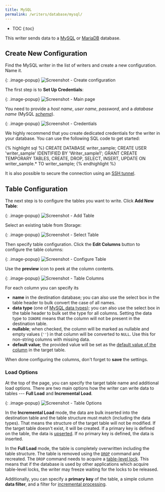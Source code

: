 ```yaml
---
title: MySQL
permalink: /writers/database/mysql/
---
```


* TOC
{:toc}

This writer sends data to a [MySQL](https://www.mysql.com/products/) or [MariaDB](https://mariadb.org/) database.

## Create New Configuration
Find the MySQL writer in the list of writers and create a new configuration. Name it.

{: .image-popup}
![Screenshot - Create configuration](/writers/database/mysql/ui1.png)

The first step is to **Set Up Credentials**:

{: .image-popup}
![Screenshot - Main page](/writers/database/mysql/intro-page.png)

You need to provide a *host name*, *user name*, *password*, and a *database name* (MySQL [*schema*](https://dev.mysql.com/doc/refman/8.0/en/glossary.html#glos_schema)).

{: .image-popup}
![Screenshot - Credentials](/writers/database/mysql/credentials.png)

We highly recommend that you create dedicated credentials for the writer in your database. You can use the following SQL code to get started:

{% highlight sql %}
CREATE DATABASE writer_sample;
CREATE USER 'writer_sample' IDENTIFIED BY 'Writer_sample1';
GRANT CREATE TEMPORARY TABLES, CREATE, DROP, SELECT, INSERT, UPDATE ON writer_sample.*
    TO writer_sample;
{% endhighlight %}

It is also possible to secure the connection using an [SSH tunnel](/components/extractors/database/#connecting-to-database).

## Table Configuration
The next step is to configure the tables you want to write. Click **Add New Table**:

{: .image-popup}
![Screenshot - Add Table](/writers/database/mysql/add-table.png)

Select an existing table from Storage:

{: .image-popup}
![Screenshot - Select Table](/writers/database/mysql/select-table.png)

Then specify table configuration. Click the **Edit Columns** button to configure the table columns:

{: .image-popup}
![Screenshot - Configure Table](/writers/database/mysql/configure-table.png)

Use the **preview** icon to peek at the column contents.

{: .image-popup}
![Screenshot - Table Columns](/writers/database/mysql/table-columns.png)

For each column you can specify its

- **name** in the destination database; you can also use the select box in the table header to bulk convert the case of all names.
- **data type** (one of [MySQL data types](https://dev.mysql.com/doc/refman/8.0/en/data-types.html)); you can also use the select box in the table header to bulk set the type for all columns. Setting the data type to `IGNORE` means that the column will not be present in the destination table.
- **nullable**; when checked, the column will be marked as nullable and empty values (`''`) in that column will be converted to `NULL`. Use this for non-string columns with missing data.
- **default value**; the provided value will be set as the [default value of the column](https://dev.mysql.com/doc/refman/8.0/en/data-type-defaults.html) in the target table.

When done configuring the columns, don't forget to **save** the settings.

### Load Options
At the top of the page, you can specify the target table name and additional load options. There are two main options how the writer
can write data to tables --- **Full Load** and **Incremental Load**.

{: .image-popup}
![Screenshot - Table Options](/writers/database/mysql/table-options.png)

In the **Incremental Load** mode, the data are bulk inserted into
the destination table and the table structure must match (including the data types). That means the structure of the target table
will not be modified. If the target table doesn't exist, it will be created. If a primary key is defined on the table, the
data is [upserted](https://en.wikipedia.org/wiki/Merge_(SQL)). If no primary key is defined, the data is inserted.

In the **Full Load** mode, the table is completely overwritten including the table structure. The table is removed
using the [`DROP`](https://dev.mysql.com/doc/refman/8.0/en/drop-table.html) command and recreated. The
`DROP` command needs to acquire a [table-level lock](https://dev.mysql.com/doc/refman/8.0/en/lock-tables.html).
This means that if the database is used by other applications which acquire table-level locks, the writer may
freeze waiting for the locks to be released.

Additionally, you can specify a **primary key** of the table, a simple column **data filter**, and a filter for
[incremental processing](/storage/tables/#incremental-processing).
